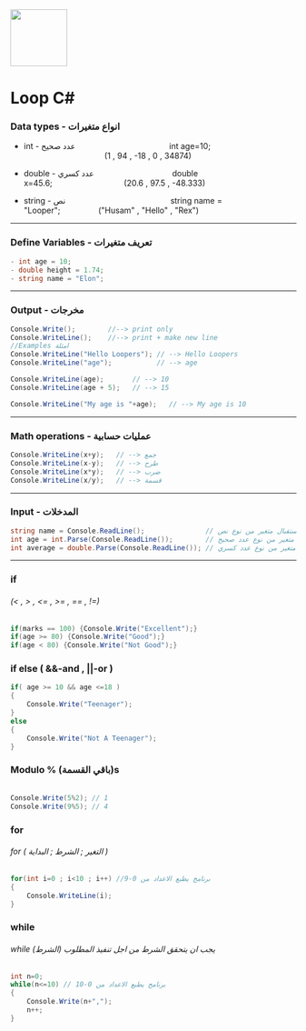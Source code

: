 <img src="https://res.cloudinary.com/monday-platform/image/upload/v1687508245/board_views_images/logos/1687508245192_546ddd78-f911-1be8-ace5-26033aa68ede.png" width="100">

# Loop C#

###  Data types - انواع متغيرات
- int - عدد صحيح &nbsp;&nbsp;&nbsp;&nbsp;&nbsp;&nbsp;&nbsp;&nbsp;&nbsp;&nbsp;&nbsp;&nbsp;&nbsp;&nbsp;&nbsp;&nbsp;&nbsp;&nbsp;&nbsp;&nbsp;&nbsp;&nbsp;&nbsp;&nbsp;&nbsp;&nbsp;&nbsp;&nbsp;&nbsp;&nbsp;&nbsp;&nbsp;&nbsp;&nbsp;&nbsp;&nbsp;&nbsp;&nbsp;&nbsp;&nbsp; int age=10; &nbsp;&nbsp;&nbsp;&nbsp;&nbsp;&nbsp;&nbsp;&nbsp;&nbsp;&nbsp;&nbsp;&nbsp;&nbsp;&nbsp;&nbsp;&nbsp;&nbsp;&nbsp;&nbsp;&nbsp;&nbsp;&nbsp;&nbsp;&nbsp;&nbsp;&nbsp;&nbsp;&nbsp;&nbsp;&nbsp;&nbsp;&nbsp;&nbsp;&nbsp;&nbsp;&nbsp;(1 , 94 , -18 , 0 , 34874)

- double - عدد كسري &nbsp;&nbsp;&nbsp;&nbsp;&nbsp;&nbsp;&nbsp;&nbsp;&nbsp;&nbsp;&nbsp;&nbsp;&nbsp;&nbsp;&nbsp;&nbsp;&nbsp;&nbsp;&nbsp;&nbsp;&nbsp;&nbsp;&nbsp;&nbsp;&nbsp;&nbsp;&nbsp;&nbsp;&nbsp;&nbsp;&nbsp;&nbsp;&nbsp;&nbsp;double x=45.6;&nbsp;&nbsp;&nbsp;&nbsp;&nbsp;&nbsp;&nbsp;&nbsp;&nbsp;&nbsp;&nbsp;&nbsp;&nbsp;&nbsp;&nbsp;&nbsp;&nbsp;&nbsp;&nbsp;&nbsp;&nbsp;&nbsp;&nbsp;&nbsp;&nbsp;&nbsp;&nbsp;&nbsp;&nbsp;&nbsp;&nbsp;&nbsp;(20.6 , 97.5 , -48.333)

- string - نص &nbsp;&nbsp;&nbsp;&nbsp;&nbsp;&nbsp;&nbsp;&nbsp;&nbsp;&nbsp;&nbsp;&nbsp;&nbsp;&nbsp;&nbsp;&nbsp;&nbsp;&nbsp;&nbsp;&nbsp;&nbsp;&nbsp;&nbsp;&nbsp;&nbsp;&nbsp;&nbsp;&nbsp;&nbsp;&nbsp;&nbsp;&nbsp;&nbsp;&nbsp;&nbsp;&nbsp;&nbsp;&nbsp;&nbsp;&nbsp;&nbsp;&nbsp;&nbsp;&nbsp;&nbsp;&nbsp;string name = "Looper";&nbsp;&nbsp;&nbsp;&nbsp;&nbsp;&nbsp;&nbsp;&nbsp;&nbsp;&nbsp;&nbsp;&nbsp;&nbsp;&nbsp;&nbsp;&nbsp;&nbsp;("Husam" , "Hello" , "Rex")

---

###  Define Variables - تعريف متغيرات
```cs
- int age = 10;
- double height = 1.74;
- string name = "Elon";
```

---
### Output - مخرجات
```cs
Console.Write();        //--> print only
Console.WriteLine();    //--> print + make new line
//Examples امثلة 
Console.WriteLine("Hello Loopers"); // --> Hello Loopers
Console.WriteLine("age");           // --> age

Console.WriteLine(age);       // --> 10
Console.WriteLine(age + 5);   // --> 15

Console.WriteLine("My age is "+age);   // --> My age is 10
```

---
### Math operations - عمليات حسابية
```cs
Console.WriteLine(x+y);   // --> جمع
Console.WriteLine(x-y);   // --> طرح
Console.WriteLine(x*y);   // --> ضرب
Console.WriteLine(x/y);   // --> قسمة
```


---
### Input - المدخلات
```cs
string name = Console.ReadLine();               // استقبال متغير من نوع نص
int age = int.Parse(Console.ReadLine());        // استقبال متغير من نوع عدد صحيح
int average = double.Parse(Console.ReadLine()); // استقبال متغير من نوع عدد كسري
```
---
### if
###### (< , > , <= , >= , == , !=)
```cs
if(marks == 100) {Console.Write("Excellent");}
if(age >= 80) {Console.Write("Good");}
if(age < 80) {Console.Write("Not Good");}
```

### if else ( &&-and , ||-or )
```cs
if( age >= 10 && age <=18 ) 
{
    Console.Write("Teenager");
}
else
{
    Console.Write("Not A Teenager");
}
```

### Modulo % (باقي القسمة)s
###### 
```cs
Console.Write(5%2); // 1 
Console.Write(9%5); // 4
```

### for
###### for ( التغير ; الشرط ; البداية )
```cs
for(int i=0 ; i<10 ; i++) //برنامج يطبع الاعداد من 0-9 
{
    Console.WriteLine(i);
}
```

### while
###### while (الشرط) يجب ان يتحقق الشرط من اجل تنفيذ المطلوب
```cs
int n=0;
while(n<=10) // برنامج يطبع الاعداد من 0-10 
{
    Console.Write(n+",");
    n++;
}
```
